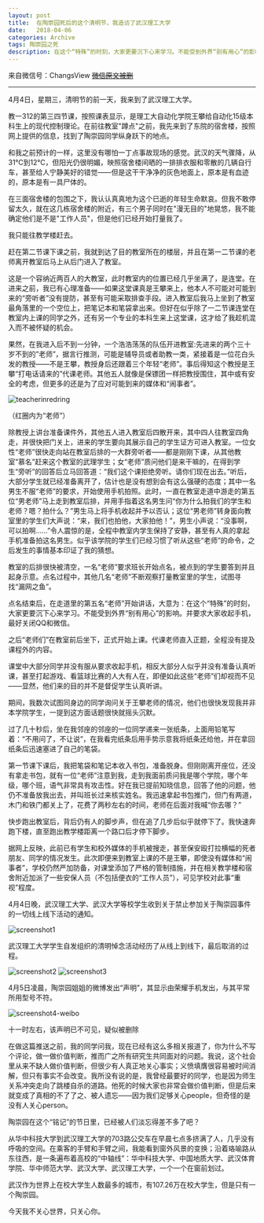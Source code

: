 ```yaml
---
layout: post
title:  在陶崇园死后的这个清明节，我造访了武汉理工大学
date:   2018-04-06
categories: Archive
tags: 陶崇园之死
description: 在这个“特殊”的时刻，大家更要沉下心来学习。不能受到外界“别有用心”的影响。在这个“特殊”的时刻，大家更要沉下心来学习。不能受到外界“别有用心”的影响。
---
```


来自微信号：ChangsView  ~~[微信原文被删]()~~

---

4月4日，星期三，清明节的前一天，我来到了武汉理工大学。

教一312的第三四节课，按照课表显示，是理工大自动化学院王攀给自动化15级本科生上的现代控制理论。在前往教室"蹲点"之前，我先来到了东院的宿舍楼，按照网上提供的信息，找到了陶崇园同学纵身跃下的地点。

和我之前预计的一样，这里没有哪怕一丁点事故现场的感觉。武汉的天气骤降，从31℃到12℃，但阳光仍很明媚，映照宿舍楼间晒的一排排衣服和零散的几辆自行车，甚至给人宁静美好的错觉——但是这干干净净的灰色地面上，原本是有血迹的，原本是有一具尸体的。

在三面宿舍楼的包围之下，我认认真真地为这个已逝的年轻生命默哀。但我不敢停留太久，就在这几栋宿舍楼的附近，有三个男子同时在"漫无目的"地晃悠，我不能确定他们是不是"工作人员"，但是他们已经开始打量我了。

我只能往教学楼赶去。

赶在第二节课下课之前，我就到达了目的教室所在的楼层，并且在第一二节课的老师离开教室后马上从后门进入了教室。

这是一个容纳近两百人的大教室，此时教室内的位置已经几乎坐满了，是连堂。在进来之前，我已有心理准备——如果这堂课真是王攀来上，他本人不可能对可能到来的“旁听者”没有提防，甚至有可能采取排查手段。进入教室后我马上坐到了教室最角落里的一个空位上，把笔记本和笔袋拿出来。但好在似乎除了一二节课连堂在教室内上课的同学之外，还有另一个专业的本科生来上这堂课，这才给了我趁机混入而不被怀疑的机会。

果然，在我进入后不到一分钟，一个浩浩荡荡的队伍开进教室:先进来的两个三十岁不到的”老师”，据言行推测，可能是辅导员或者助教一类，紧接着是一位花白头发的教授——不是王攀，教授身后还跟着三个年轻“老师”。事后得知这个教授是王攀“打电话请来的”代课老师。其他五人就像是保镖团一样把教授围住，其中或有安全的考虑，但更多的还是为了应对可能到来的媒体和“闹事者”。

![teacherinredring](https://i.imgur.com/BCC8oe6.jpg)

（红圈内为“老师”）

除教授上讲台准备课件外，其他五人进入教室后四散开来，其中四人往教室四角走，并很快把门关上，进来的学生要向其展示自己的学生证方可进入教室。一位女性“老师”很快走向站在教室后排的一大群旁听者——都是刚刚下课，从其他教室“慕名”赶来这个教室的武理学生；女“老师”质问他们是来干嘛的，在得到学生“旁听”的回答后立马回答道：“我们这个课拒绝旁听。请你们现在出去。”听后，大部分学生就已经准备离开了，估计也是没有想到会有这么强硬的态度；其中一名男生不服“老师”的要求，开始使用手机拍照。此时，一直在教室走道中游走的第五位“男老师”马上走到教室后排，并用手指着这名男生问“你为什么拍我们的学生和老师？嗯？拍什么？”男生马上将手机收起并予以否认；这位“男老师”转身面向教室里的学生们大声说：“来，我们也拍他，大家拍他！”，男生小声说：“没事啊，可以拍啊……”令人震惊的是，全程中教室内学生保持了安静，甚至有人真的拿起手机准备拍这名男生。似乎该学院的学生们已经习惯了听从这些“老师”的命令，之后发生的事情基本印证了我的猜想。

教室的后排很快被清空，一名“老师”要求班长开始点名，被点到的学生要答到并且起身示意。点名过程中，其他几名“老师”不断观察打量教室里的学生，试图寻找“漏网之鱼”。

点名结束后，在走道里的第五名“老师”开始讲话，大意为：在这个“特殊”的时刻，大家更要沉下心来学习。不能受到外界“别有用心”的影响。并要求大家收起手机，最好关闭QQ和微信。

之后“老师们”在教室前后坐下，正式开始上课。代课老师直入正题，全程没有提及课程外的内容。

课堂中大部分同学并没有服从要求收起手机，相反大部分人似乎并没有准备认真听课，甚至打起游戏、看篮球比赛的人大有人在，即便如此这些“老师”们却视而不见——显然，他们来的目的并不是督促学生认真听讲。

期间，我数次试图同身边的同学询问关于王攀老师的情况，他们也很快发现我并非本学院学生，一提到这方面话题很快就摇头沉默。

过了几十秒后，坐在我邻座的邻座的一位同学递来一张纸条，上面用铅笔写着：“不用问了，不让说”，在我看完纸条后用手势示意我将纸条还给他，并在拿回纸条后迅速塞进了自己的笔袋。

第一节课下课后，我把笔袋和笔记本收入书包，准备脱身。但刚刚离开座位，还没有拿走书包，就有一位“老师”注意到我，走到我面前质问我是哪个学院，哪个年级，哪个班，语气非常具有攻击性。好在我已提前知晓信息，回答了他的问题，他仍不准备放我出去，并叫班长过来核实姓名。我迅速拿起书包推门，但门有两道，木门和铁门都关上了，花费了两秒左右的时间，老师在后面对我喊“你去哪？”

快步跑出教室后，背后仍有人的脚步声，但在追了几步后似乎就停下了。我快速奔跑下楼，直至跑出教学楼距离一个路口后才停下脚步。

据网上反映，此前已有学生和校外媒体的手机被搜走，甚至保安殴打拉横幅的死者朋友、同学的情况发生。此次即便来到教室上课的不是王攀，即使没有媒体和“闹事者”，学校仍然严加防备，对课堂添加了严格的管制措施，并在相关教学楼和宿舍附近加派了一些安保人员（不包括便衣的“工作人员”），可见学校对此事“重视”程度。

4月4日晚，武汉理工大学、武汉大学等校学生收到关于禁止参加关于陶崇园事件的一切线上线下活动的通知。

![screenshot1](https://i.imgur.com/47c9xUa.jpg)

武汉理工大学学生自发组织的清明悼念活动经历了从线上到线下，最后取消的过程。

![screenshot2](https://i.imgur.com/l7QRZn0.jpg)
![screenshot3](https://i.imgur.com/YafvMi0.jpg)

4月5日凌晨，陶崇园姐姐的微博发出“声明”，其显示由荣耀手机发出，与其平常所用型号不符。

![screenshot4-weibo](https://i.imgur.com/90uit2m.jpg)

十一时左右，该声明已不可见，疑似被删除

在做这篇推送之前，我的同学问我，现在已经有这么多相关报道了，你为什么不写个评论，做一做价值判断，推而广之所有研究生共同面对的问题。我说，这个社会里从来不缺人做价值判断，但很少有人真正地关心事实；义愤填膺很容易被时间消解，但只有事实不会改变。我所没有说的是，我曾经最要好的同学，也是因为师生关系冲突走向了跳楼自杀的道路。他死的时候大家也非常会做价值判断，但是后来就变成了真相的不了了之、被人遗忘——因为我们足够关心people，但奇怪的是没有人关心person。

陶崇园在这个“铭记”的节日里，已经被人们淡忘得差不多了吧？

从华中科技大学到武汉理工大学的703路公交车在早晨七点多挤满了人，几乎没有呼吸的空间。在乘客的手臂和手臂之间，我能看到窗外风景的变换；沿着珞喻路从东往西，是一条遍布着高校的“中轴线”：华中科技大学、中国地质大学、武汉体育学院、华中师范大学、武汉大学、武汉理工大学，一个一个在窗前划过。

武汉作为世界上在校大学生人数最多的城市，有107.26万在校大学生，但是只有一个陶崇园。

今天我不关心世界，只关心你。
